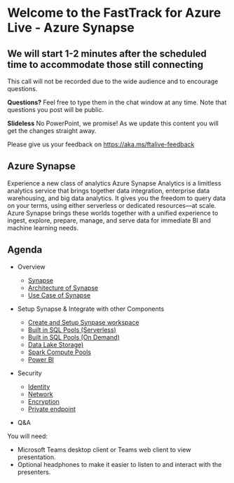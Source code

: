 # Welcome to the FastTrack for Azure Live - Azure Synapse
## We will start 1-2 minutes after the scheduled time to accommodate those still connecting

This call will not be recorded due to the wide audience and to encourage questions.

**Questions?** Feel free to type them in the chat window at any time. Note that questions you post will be public.

**Slideless** No PowerPoint, we promise! As we update this content you will get the changes straight away.

Please give us your feedback on https://aka.ms/ftalive-feedback

## Azure Synapse
Experience a new class of analytics Azure Synapse Analytics is a limitless analytics service that brings together data integration, enterprise data warehousing, and big data analytics. It gives you the freedom to query data on your terms, using either serverless or dedicated resources—at scale. Azure Synapse brings these worlds together with a unified experience to ingest, explore, prepare, manage, and serve data for immediate BI and machine learning needs.

## Agenda

* Overview
    *   [Synapse](https://docs.microsoft.com/en-us/azure/synapse-analytics/)
    *	[Architecture of Synapse](https://docs.microsoft.com/en-us/azure/synapse-analytics/sql/overview-architecture#:~:text=Synapse%20SQL%20uses%20a%20node-based%20architecture.%20Applications%20connect,Compute%20nodes%20to%20do%20their%20work%20in%20parallel)
    *	[Use Case of Synapse](https://azure.microsoft.com/en-us/blog/4-common-analytics-scenarios-to-build-business-agility/)

   
* Setup Synapse & Integrate with other Components
    *	[Create and Setup Synpase workspace](https://docs.microsoft.com/en-us/azure/synapse-analytics/get-started-create-workspace)
    *	[Built in SQL Pools (Serverless)](https://docs.microsoft.com/en-us/azure/synapse-analytics/sql/on-demand-workspace-overview)
    *	[Built in SQL Pools (On Demand)](https://docs.microsoft.com/en-us/azure/synapse-analytics/sql-data-warehouse/sql-data-warehouse-overview-what-is?context=/azure/synapse-analytics/context/context) 
    *	[Data Lake Storage)](https://docs.microsoft.com/en-us/azure/synapse-analytics/get-started-analyze-storage) 
    *	[Spark Compute Pools](https://docs.microsoft.com/en-us/azure/synapse-analytics/get-started-analyze-spark)
    *   [Power BI](https://docs.microsoft.com/en-us/azure/synapse-analytics/get-started-visualize-power-bi)

* Security
    *	[Identity](https://docs.microsoft.com/en-us/azure/synapse-analytics/security/synapse-workspace-synapse-rbac)
    *	[Network](https://docs.microsoft.com/en-us/azure/synapse-analytics/security/synapse-workspace-managed-vnet)
    *	[Encryption](https://docs.microsoft.com/en-us/azure/azure-sql/database/transparent-data-encryption-tde-overview?bc=%2Fazure%2Fsynapse-analytics%2Fbreadcrumb%2Ftoc.json&toc=%2Fazure%2Fsynapse-analytics%2Ftoc.json&tabs=azure-portal)
    *	[Private endpoint](https://techcommunity.microsoft.com/t5/azure-architecture-blog/understanding-azure-synapse-private-endpoints/ba-p/2281463#:~:text=Private%20Endpoints%20%20%20Dedicated%20SQL%20endpoint%20,connect%20to%20the%20Synapse%20Studio%20we%20...%20)

* Q&A

You will need:
* Microsoft Teams desktop client or Teams web client to view presentation.
* Optional headphones to make it easier to listen to and interact with the presenters.
